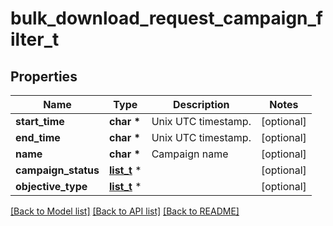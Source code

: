 # bulk_download_request_campaign_filter_t

## Properties
Name | Type | Description | Notes
------------ | ------------- | ------------- | -------------
**start_time** | **char \*** | Unix UTC timestamp. | [optional] 
**end_time** | **char \*** | Unix UTC timestamp. | [optional] 
**name** | **char \*** | Campaign name | [optional] 
**campaign_status** | [**list_t**](campaign_summary_status.md) \* |  | [optional] 
**objective_type** | [**list_t**](objective_type.md) \* |  | [optional] 

[[Back to Model list]](../README.md#documentation-for-models) [[Back to API list]](../README.md#documentation-for-api-endpoints) [[Back to README]](../README.md)


